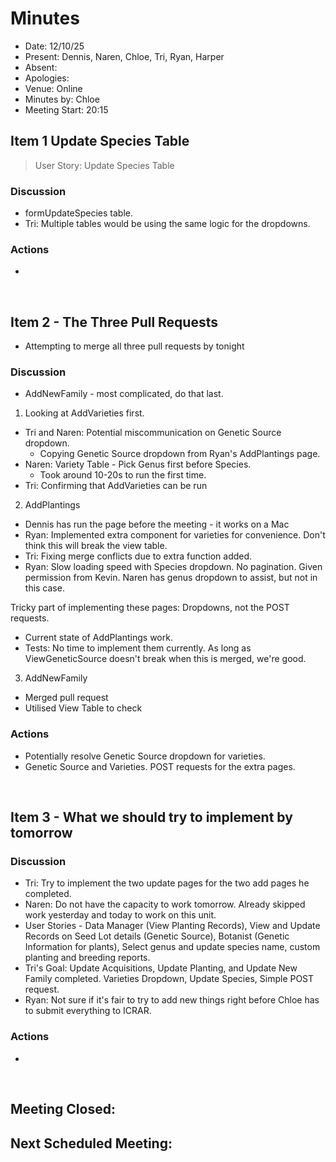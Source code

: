# Minutes 

- Date: 12/10/25
- Present: Dennis, Naren, Chloe, Tri, Ryan, Harper
- Absent:
- Apologies:
- Venue: Online
- Minutes by: Chloe
- Meeting Start: 20:15

## Item 1 Update Species Table
> User Story: Update Species Table

### Discussion
 - formUpdateSpecies table.
 - Tri: Multiple tables would be using the same logic for the dropdowns.

### Actions
 - 
<br>

## Item 2 - The Three Pull Requests
> **<Description>**
- Attempting to merge all three pull requests by tonight

### Discussion
- AddNewFamily - most complicated, do that last. 

1. Looking at AddVarieties first. 
- Tri and Naren: Potential miscommunication on Genetic Source dropdown.
    - Copying Genetic Source dropdown from Ryan's AddPlantings page.
- Naren: Variety Table - Pick Genus first before Species. 
    - Took around 10-20s to run the first time. 
- Tri: Confirming that AddVarieties can be run

2. AddPlantings
- Dennis has run the page before the meeting - it works on a Mac
- Ryan: Implemented extra component for varieties for convenience. Don't think this will break the view table.
- Tri: Fixing merge conflicts due to extra function added.
- Ryan: Slow loading speed with Species dropdown. No pagination. Given permission from Kevin. Naren has genus dropdown to assist, but not in this case.

Tricky part of implementing these pages: Dropdowns, not the POST requests. 

- Current state of AddPlantings work. 
- Tests: No time to implement them currently. As long as ViewGeneticSource doesn't break when this is merged, we're good. 

3. AddNewFamily
- Merged pull request
- Utilised View Table to check

### Actions
 - Potentially resolve Genetic Source dropdown for varieties.
 - Genetic Source and Varieties. POST requests for the extra pages. 

<br>

## Item 3 - What we should try to implement by tomorrow
> **<Description>**

### Discussion
 - Tri: Try to implement the two update pages for the two add pages he completed.
 - Naren: Do not have the capacity to work tomorrow. Already skipped work yesterday and today to work on this unit. 
 - User Stories - Data Manager (View Planting Records), View and Update Records on Seed Lot details (Genetic Source), Botanist (Genetic Information for plants), Select genus and update species name, custom planting and breeding reports.
 - Tri's Goal: Update Acquisitions, Update Planting, and Update New Family completed. Varieties Dropdown, Update Species, Simple POST request.
 - Ryan: Not sure if it's fair to try to add new things right before Chloe has to submit everything to ICRAR. 

### Actions
 - 
<br>

## Meeting Closed:

## Next Scheduled Meeting:
